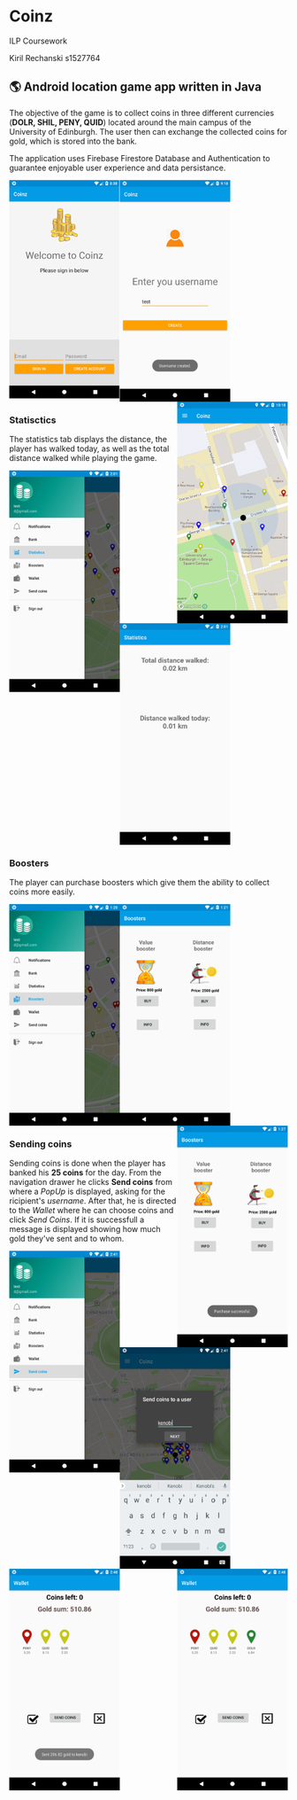 # Coinz
ILP Coursework

Kiril Rechanski
s1527764

## 🌎 Android location game app written in Java

The objective of the game is to collect coins in three different currencies (**DOLR, SHIL, PENY, QUID**) located around the main campus of the University of Edinburgh. The user then can exchange the collected coins for gold, which is stored into the bank.

The application uses Firebase Firestore Database and Authentication to guarantee enjoyable user experience and data persistance.

<img src="screenshots/LogInScreen.png" alt="Login" align="left" width="200"/>

<img src="screenshots/usernameActivity.png" alt="Username" align="center"  width="200"/>

<img src="screenshots/mapActivity.png" alt="Map" align="right" width="200"/>


### Statisctics

The statistics tab displays the distance, the player has walked today, as well as the total distance walked while playing the game.

<img src="screenshots/navDrawerStatistics.png" alt="Statistics Tab" align="left" width="200"/>

<img src="screenshots/StatisticsScreen.png" alt="Statistics Screen" align="center"  width="200"/>


### Boosters

The player can purchase boosters which give them the ability to collect coins more easily.

<img src="screenshots/navDrawerBoosters.png" alt="Boosters Tab" align="left" width="200"/>

<img src="screenshots/BoosterScreen.png" alt="Booster Screen" align="center"  width="200"/>

<img src="screenshots/BoosterBought.png" alt="Booster bouht" align="right"  width="200"/>


### Sending coins

Sending coins is done when the player has banked his **25 coins** for the day. From the navigation drawer he clicks **Send coins** from where a *PopUp* is displayed, asking for the ricipient's *username*. After that, he is directed to the *Wallet* where he can choose coins and click *Send Coins*. If it is successfull a message is displayed showing how much gold they've sent and to whom.

<img src="screenshots/navDrawerSendCoins.png" alt="Send Coins Tab" align="left" width="200"/>

<img src="screenshots/SendCoinsPopUp.png" alt="Booster Screen" align="center"  width="200"/>

<img src="screenshots/SendCoinsWallet.png" alt="Booster bouht" align="right"  width="200"/>

<img src="screenshots/SendCoinsSuccessfull.png" alt="Send Coins Tab" align="center" width="200"/>
